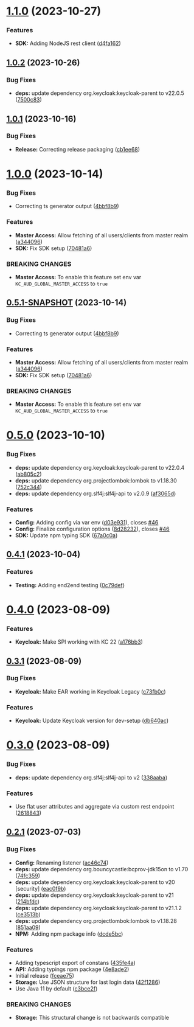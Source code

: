 # [1.1.0](https://github.com/ContinuousSecurityTooling/keycloak-auditor/compare/v1.0.2...v1.1.0) (2023-10-27)


### Features

* **SDK:** Adding NodeJS rest client ([d4fa162](https://github.com/ContinuousSecurityTooling/keycloak-auditor/commit/d4fa162e9e05c9f83b83a2442d3af15a54d63204))



## [1.0.2](https://github.com/ContinuousSecurityTooling/keycloak-auditor/compare/v1.0.1...v1.0.2) (2023-10-26)


### Bug Fixes

* **deps:** update dependency org.keycloak:keycloak-parent to v22.0.5 ([7500c83](https://github.com/ContinuousSecurityTooling/keycloak-auditor/commit/7500c83ffbdd3d3e6e671045e572333ecadf31fa))



## [1.0.1](https://github.com/ContinuousSecurityTooling/keycloak-auditor/compare/v1.0.0...v1.0.1) (2023-10-16)


### Bug Fixes

* **Release:** Correcting release packaging ([cb1ee68](https://github.com/ContinuousSecurityTooling/keycloak-auditor/commit/cb1ee6844c851c5fbebc2d37d8597a34288c2238))



# [1.0.0](https://github.com/ContinuousSecurityTooling/keycloak-auditor/compare/v0.5.0...v1.0.0) (2023-10-14)


### Bug Fixes

* Correcting ts generator output ([4bbf8b9](https://github.com/ContinuousSecurityTooling/keycloak-auditor/commit/4bbf8b9ebeff7dc81f4929f578751025afe45c12))


### Features

* **Master Access:** Allow fetching of all users/clients from master realm ([a344096](https://github.com/ContinuousSecurityTooling/keycloak-auditor/commit/a3440961c5a5241eee7807fec436758df08d6ff6))
* **SDK:** Fix SDK setup ([70481a6](https://github.com/ContinuousSecurityTooling/keycloak-auditor/commit/70481a6da40877dcc1c09c6d3a5d6017e83fa82c))


### BREAKING CHANGES

* **Master Access:** To enable this feature set env var `KC_AUD_GLOBAL_MASTER_ACCESS` to `true`



## [0.5.1-SNAPSHOT](https://github.com/ContinuousSecurityTooling/keycloak-auditor/compare/v0.5.0...v0.5.1-SNAPSHOT) (2023-10-14)


### Bug Fixes

* Correcting ts generator output ([4bbf8b9](https://github.com/ContinuousSecurityTooling/keycloak-auditor/commit/4bbf8b9ebeff7dc81f4929f578751025afe45c12))


### Features

* **Master Access:** Allow fetching of all users/clients from master realm ([a344096](https://github.com/ContinuousSecurityTooling/keycloak-auditor/commit/a3440961c5a5241eee7807fec436758df08d6ff6))
* **SDK:** Fix SDK setup ([70481a6](https://github.com/ContinuousSecurityTooling/keycloak-auditor/commit/70481a6da40877dcc1c09c6d3a5d6017e83fa82c))


### BREAKING CHANGES

* **Master Access:** To enable this feature set env var `KC_AUD_GLOBAL_MASTER_ACCESS` to `true`



# [0.5.0](https://github.com/ContinuousSecurityTooling/keycloak-auditor/compare/v0.4.1...v0.5.0) (2023-10-10)


### Bug Fixes

* **deps:** update dependency org.keycloak:keycloak-parent to v22.0.4 ([ab805c2](https://github.com/ContinuousSecurityTooling/keycloak-auditor/commit/ab805c281994ba6f129650627b09649f4dc2a47a))
* **deps:** update dependency org.projectlombok:lombok to v1.18.30 ([752c344](https://github.com/ContinuousSecurityTooling/keycloak-auditor/commit/752c344112b89d7e2c5c6f83f8fba8077f271237))
* **deps:** update dependency org.slf4j:slf4j-api to v2.0.9 ([af3065d](https://github.com/ContinuousSecurityTooling/keycloak-auditor/commit/af3065d9f69616af1c906fdf73ef1e4419907cc5))


### Features

* **Config:** Adding config via var env ([d03e931](https://github.com/ContinuousSecurityTooling/keycloak-auditor/commit/d03e931c132294e01c1e1b07d8824a4409a364ca)), closes [#46](https://github.com/ContinuousSecurityTooling/keycloak-auditor/issues/46)
* **Config:** Finalize configuration options ([8d28232](https://github.com/ContinuousSecurityTooling/keycloak-auditor/commit/8d282325a90be5613e12a2ed3019dbd99c8a659c)), closes [#46](https://github.com/ContinuousSecurityTooling/keycloak-auditor/issues/46)
* **SDK:** Update npm typing SDK ([67a0c0a](https://github.com/ContinuousSecurityTooling/keycloak-auditor/commit/67a0c0a462d28ef991135265f3ffb0b9e2625410))



## [0.4.1](https://github.com/ContinuousSecurityTooling/keycloak-auditor/compare/v0.4.0...v0.4.1) (2023-10-04)


### Features

* **Testing:** Adding end2end testing ([0c79def](https://github.com/ContinuousSecurityTooling/keycloak-auditor/commit/0c79defdebc02e6610a0782d10df8c9ce551efba))



# [0.4.0](https://github.com/ContinuousSecurityTooling/keycloak-auditor/compare/v0.3.1...v0.4.0) (2023-08-09)


### Features

* **Keycloak:** Make SPI working with KC 22 ([a176bb3](https://github.com/ContinuousSecurityTooling/keycloak-auditor/commit/a176bb3af51c241bd58146651b3ef9084b59294c))



## [0.3.1](https://github.com/ContinuousSecurityTooling/keycloak-auditor/compare/v0.3.0...v0.3.1) (2023-08-09)


### Bug Fixes

* **Keycloak:** Make EAR working in Keycloak Legacy ([c73fb0c](https://github.com/ContinuousSecurityTooling/keycloak-auditor/commit/c73fb0c9e2008230ed3003842ca631eee680c437))


### Features

* **Keycloak:** Update Keycloak version for dev-setup ([db640ac](https://github.com/ContinuousSecurityTooling/keycloak-auditor/commit/db640ac4c994e7d0620223a0dee2ddacbc2af76a))



# [0.3.0](https://github.com/ContinuousSecurityTooling/keycloak-auditor/compare/v0.2.1...v0.3.0) (2023-08-09)


### Bug Fixes

* **deps:** update dependency org.slf4j:slf4j-api to v2 ([338aaba](https://github.com/ContinuousSecurityTooling/keycloak-auditor/commit/338aaba2c84b1635112edad269235fd5fb9d9000))


### Features

* Use flat user attributes and aggregate via custom rest endpoint ([2618843](https://github.com/ContinuousSecurityTooling/keycloak-auditor/commit/2618843aeb909113b4892988651384116f4065c5))



## [0.2.1](https://github.com/ContinuousSecurityTooling/keycloak-auditor/compare/fceae7576defe53fa529a824ddb44c7c3855fde2...v0.2.1) (2023-07-03)


### Bug Fixes

* **Config:** Renaming listener ([ac46c74](https://github.com/ContinuousSecurityTooling/keycloak-auditor/commit/ac46c74dac9e7486b198d87c938f99e01b810115))
* **deps:** update dependency org.bouncycastle:bcprov-jdk15on to v1.70 ([74fc359](https://github.com/ContinuousSecurityTooling/keycloak-auditor/commit/74fc359f55991c312b325771c51bad9ce8f2f78e))
* **deps:** update dependency org.keycloak:keycloak-parent to v20 [security] ([eac0f9b](https://github.com/ContinuousSecurityTooling/keycloak-auditor/commit/eac0f9b299850cbaf188e11b9bf245a9acb24297))
* **deps:** update dependency org.keycloak:keycloak-parent to v21 ([214bfdc](https://github.com/ContinuousSecurityTooling/keycloak-auditor/commit/214bfdc29ffa5ef22eaf779410d7696c6729ea37))
* **deps:** update dependency org.keycloak:keycloak-parent to v21.1.2 ([ce3513b](https://github.com/ContinuousSecurityTooling/keycloak-auditor/commit/ce3513b979aeeed8a7bf1c4c0a260c2aed885c49))
* **deps:** update dependency org.projectlombok:lombok to v1.18.28 ([851aa09](https://github.com/ContinuousSecurityTooling/keycloak-auditor/commit/851aa0925270c87e02529ee7912fe3a550e3b58f))
* **NPM:** Adding npm package info ([dcde5bc](https://github.com/ContinuousSecurityTooling/keycloak-auditor/commit/dcde5bccfc5e771a2a2ec709a1453a8a7ba83d39))


### Features

* Adding typescript export of constans ([435fe4a](https://github.com/ContinuousSecurityTooling/keycloak-auditor/commit/435fe4ae2d94e865841bc9ae11cf4b77e694f556))
* **API:** Adding typings npm package ([4e8ade2](https://github.com/ContinuousSecurityTooling/keycloak-auditor/commit/4e8ade289f0925c176bd4c4487cbce6764800139))
* Initial release ([fceae75](https://github.com/ContinuousSecurityTooling/keycloak-auditor/commit/fceae7576defe53fa529a824ddb44c7c3855fde2))
* **Storage:** Use JSON structure for last login data ([42f1286](https://github.com/ContinuousSecurityTooling/keycloak-auditor/commit/42f1286fd88997bf39220ed982ab120afd461865))
* Use Java 11 by default ([c3bce2f](https://github.com/ContinuousSecurityTooling/keycloak-auditor/commit/c3bce2f01704bd5489f3eea55074403e9f5d80cf))


### BREAKING CHANGES

* **Storage:** This structural change is not backwards compatible
